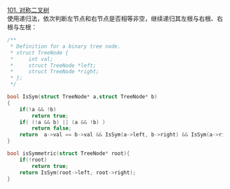 [101. 对称二叉树](https://leetcode-cn.com/problems/symmetric-tree/)  
使用递归法，依次判断左节点和右节点是否相等非空，继续递归其左根与右根、右根与左根：  
```c
/**
 * Definition for a binary tree node.
 * struct TreeNode {
 *     int val;
 *     struct TreeNode *left;
 *     struct TreeNode *right;
 * };
 */

bool IsSym(struct TreeNode* a,struct TreeNode* b)
{
    if(!a && !b)
        return true;
    if( (!a && b) || (a && !b) )
        return false;
    return  a->val == b->val && IsSym(a->left, b->right) && IsSym(a->right, b->left);
}

bool isSymmetric(struct TreeNode* root){
    if(!root)
        return true;
    return IsSym(root->left, root->right);
}
```